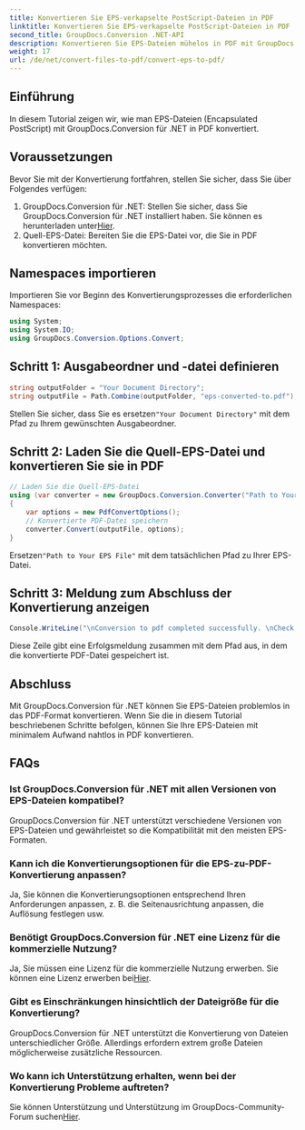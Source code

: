 ```yaml
---
title: Konvertieren Sie EPS-verkapselte PostScript-Dateien in PDF
linktitle: Konvertieren Sie EPS-verkapselte PostScript-Dateien in PDF
second_title: GroupDocs.Conversion .NET-API
description: Konvertieren Sie EPS-Dateien mühelos in PDF mit GroupDocs.Conversion für .NET. Dieses Tutorial bietet eine Schritt-für-Schritt-Anleitung für eine nahtlose Konvertierung.
weight: 17
url: /de/net/convert-files-to-pdf/convert-eps-to-pdf/
---
```

## Einführung
In diesem Tutorial zeigen wir, wie man EPS-Dateien (Encapsulated PostScript) mit GroupDocs.Conversion für .NET in PDF konvertiert.
## Voraussetzungen
Bevor Sie mit der Konvertierung fortfahren, stellen Sie sicher, dass Sie über Folgendes verfügen:
1.  GroupDocs.Conversion für .NET: Stellen Sie sicher, dass Sie GroupDocs.Conversion für .NET installiert haben. Sie können es herunterladen unter[Hier](https://releases.groupdocs.com/conversion/net/).
2. Quell-EPS-Datei: Bereiten Sie die EPS-Datei vor, die Sie in PDF konvertieren möchten.

## Namespaces importieren
Importieren Sie vor Beginn des Konvertierungsprozesses die erforderlichen Namespaces:
```csharp
using System;
using System.IO;
using GroupDocs.Conversion.Options.Convert;
```
## Schritt 1: Ausgabeordner und -datei definieren
```csharp
string outputFolder = "Your Document Directory";
string outputFile = Path.Combine(outputFolder, "eps-converted-to.pdf");
```
 Stellen Sie sicher, dass Sie es ersetzen`"Your Document Directory"` mit dem Pfad zu Ihrem gewünschten Ausgabeordner.
## Schritt 2: Laden Sie die Quell-EPS-Datei und konvertieren Sie sie in PDF
```csharp
// Laden Sie die Quell-EPS-Datei
using (var converter = new GroupDocs.Conversion.Converter("Path to Your EPS File"))
{
    var options = new PdfConvertOptions();
    // Konvertierte PDF-Datei speichern
    converter.Convert(outputFile, options);
}
```
 Ersetzen`"Path to Your EPS File"` mit dem tatsächlichen Pfad zu Ihrer EPS-Datei.
## Schritt 3: Meldung zum Abschluss der Konvertierung anzeigen
```csharp
Console.WriteLine("\nConversion to pdf completed successfully. \nCheck output in {0}", outputFolder);
```
Diese Zeile gibt eine Erfolgsmeldung zusammen mit dem Pfad aus, in dem die konvertierte PDF-Datei gespeichert ist.

## Abschluss
Mit GroupDocs.Conversion für .NET können Sie EPS-Dateien problemlos in das PDF-Format konvertieren. Wenn Sie die in diesem Tutorial beschriebenen Schritte befolgen, können Sie Ihre EPS-Dateien mit minimalem Aufwand nahtlos in PDF konvertieren.
## FAQs
### Ist GroupDocs.Conversion für .NET mit allen Versionen von EPS-Dateien kompatibel?
GroupDocs.Conversion für .NET unterstützt verschiedene Versionen von EPS-Dateien und gewährleistet so die Kompatibilität mit den meisten EPS-Formaten.
### Kann ich die Konvertierungsoptionen für die EPS-zu-PDF-Konvertierung anpassen?
Ja, Sie können die Konvertierungsoptionen entsprechend Ihren Anforderungen anpassen, z. B. die Seitenausrichtung anpassen, die Auflösung festlegen usw.
### Benötigt GroupDocs.Conversion für .NET eine Lizenz für die kommerzielle Nutzung?
 Ja, Sie müssen eine Lizenz für die kommerzielle Nutzung erwerben. Sie können eine Lizenz erwerben bei[Hier](https://purchase.groupdocs.com/buy).
### Gibt es Einschränkungen hinsichtlich der Dateigröße für die Konvertierung?
GroupDocs.Conversion für .NET unterstützt die Konvertierung von Dateien unterschiedlicher Größe. Allerdings erfordern extrem große Dateien möglicherweise zusätzliche Ressourcen.
### Wo kann ich Unterstützung erhalten, wenn bei der Konvertierung Probleme auftreten?
 Sie können Unterstützung und Unterstützung im GroupDocs-Community-Forum suchen[Hier](https://forum.groupdocs.com/c/conversion/11).